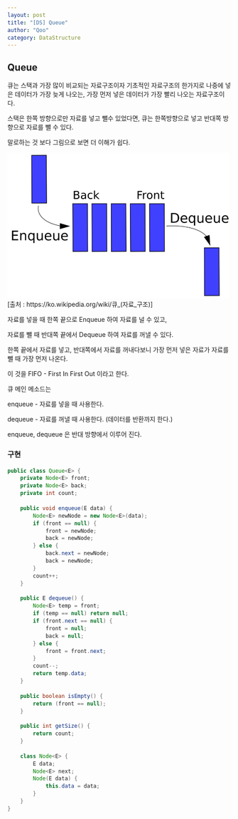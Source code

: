 ```yaml
---
layout: post
title: "[DS] Queue"
author: "Qoo"
category: DataStructure
---
```


## Queue
큐는 스택과 가장 많이 비교되는 자료구조이자 기초적인 자료구조의 한가지로 나중에 넣은 데이터가 가장 늦게 나오는, 가장 먼저 넣은 데이터가 가장 빨리 나오는 자료구조이다.

스택은 한쪽 방향으로만 자료를 넣고 뺄수 있었다면, 큐는 한쪽방향으로 넣고 반대쪽 방향으로 자료를 뺄 수 있다.

말로하는 것 보다 그림으로 보면 더 이해가 쉽다.


<img src="../images/queue.png" width="500px">
[출처 : https://ko.wikipedia.org/wiki/큐_(자료_구조)]

자료를 넣을 때 한쪽 끝으로 Enqueue 하여 자료를 널 수 있고,

자료를 뺄 때 반대쪽 끝에서 Dequeue 하여 자료를 꺼낼 수 있다.

한쪽 끝에서 자료를 넣고, 반대쪽에서 자료를 꺼내다보니 가장 먼저 넣은 자료가 자료를 뺄 때 가장 먼저 나온다.

이 것을 FIFO - First In First Out 이라고 한다.





큐 메인 메소드는 

enqueue - 자료를 넣을 때 사용한다.

dequeue - 자료를 꺼낼 때 사용한다. (데이터를 반환까지 한다.)

enqueue, dequeue 은 반대 방향에서 이루어 진다.


### 구현
```java
public class Queue<E> {
    private Node<E> front;
    private Node<E> back;
    private int count;

    public void enqueue(E data) {
        Node<E> newNode = new Node<E>(data);
        if (front == null) {
            front = newNode;
            back = newNode;
        } else {
            back.next = newNode;
            back = newNode;
        }
        count++;
    }

    public E dequeue() {
        Node<E> temp = front;
        if (temp == null) return null;
        if (front.next == null) {
            front = null;
            back = null;
        } else {
            front = front.next;
        }
        count--;
        return temp.data;
    }

    public boolean isEmpty() {
        return (front == null);
    }

    public int getSize() {
        return count;
    }

    class Node<E> {
        E data;
        Node<E> next;
        Node(E data) {
            this.data = data;
        }
    }
}
```